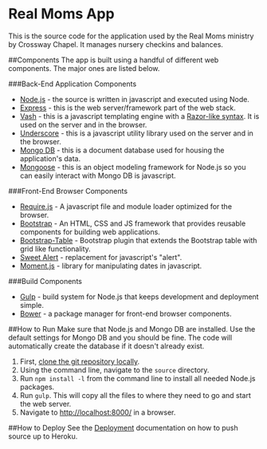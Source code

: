 # Real Moms App

This is the source code for the application used by the Real Moms ministry by Crossway Chapel. It manages nursery checkins and balances.

##Components
The app is built using a handful of different web components. The major ones are listed below.

###Back-End Application Components
* [Node.js](https://nodejs.org/) - the source is written in javascript and executed using Node.
* [Express](http://expressjs.com/) - this is the web server/framework part of the web stack.
* [Vash](https://github.com/kirbysayshi/vash) - this is a javascript templating engine with a [Razor-like syntax](http://www.w3schools.com/aspnet/razor_syntax.asp). It is used on the server and in the browser.
* [Underscore](underscorejs.org) - this is a javascript utility library used on the server and in the browser.
* [Mongo DB](https://www.mongodb.org/) - this is a document database used for housing the application's data.
* [Mongoose](http://mongoosejs.com/) - this is an object modeling framework for Node.js so you can easily interact with Mongo DB is javascript.

###Front-End Browser Components
* [Require.js](http://requirejs.org/) - A javascript file and module loader optimized for the browser.
* [Bootstrap](http://getbootstrap.com/) - An HTML, CSS and JS framework that provides reusable components for building web applications.
* [Bootstrap-Table](https://github.com/wenzhixin/bootstrap-table) - Bootstrap plugin that extends the Bootstrap table with grid like functionality.
* [Sweet Alert](http://t4t5.github.io/sweetalert/) - replacement for javascript's "alert".
* [Moment.js](http://momentjs.com/) - library for manipulating dates in javascript.

###Build Components
* [Gulp](http://gulpjs.com/) - build system for Node.js that keeps development and deployment simple.
* [Bower](http://bower.io/) - a package manager for front-end browser components.

##How to Run
Make sure that Node.js and Mongo DB are installed. Use the default settings for Mongo DB and you should be fine. The code will automatically create the database if it doesn't already exist.

1. First, [clone the git repository locally](https://help.github.com/articles/fetching-a-remote/).
2. Using the command line, navigate to the `source` directory.
3. Run `npm install -l` from the command line to install all needed Node.js packages.
4. Run `gulp`. This will copy all the files to where they need to go and start the web server.
5. Navigate to [http://localhost:8000/](http://localhost:8000/) in a browser.

##How to Deploy
See the [Deployment](docs/deploy.md) documentation on how to push source up to Heroku.